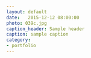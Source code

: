 ```yaml
---
layout: default
date:   2015-12-12 08:00:00
photo: 039c.jpg
caption_header: Sample header
caption: sample caption
category:
- portfolio
---
```

